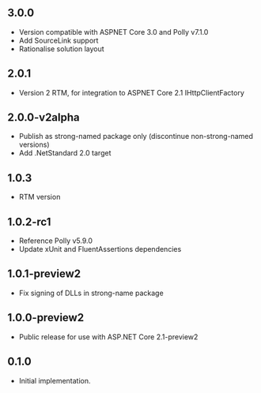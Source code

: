 ## 3.0.0
- Version compatible with ASPNET Core 3.0 and Polly v7.1.0
- Add SourceLink support
- Rationalise solution layout

## 2.0.1
- Version 2 RTM, for integration to ASPNET Core 2.1 IHttpClientFactory

## 2.0.0-v2alpha
- Publish as strong-named package only (discontinue non-strong-named versions)
- Add .NetStandard 2.0 target

## 1.0.3
- RTM version

## 1.0.2-rc1
- Reference Polly v5.9.0
- Update xUnit and FluentAssertions dependencies

## 1.0.1-preview2
- Fix signing of DLLs in strong-name package

## 1.0.0-preview2

- Public release for use with ASP.NET Core 2.1-preview2

## 0.1.0

- Initial implementation.